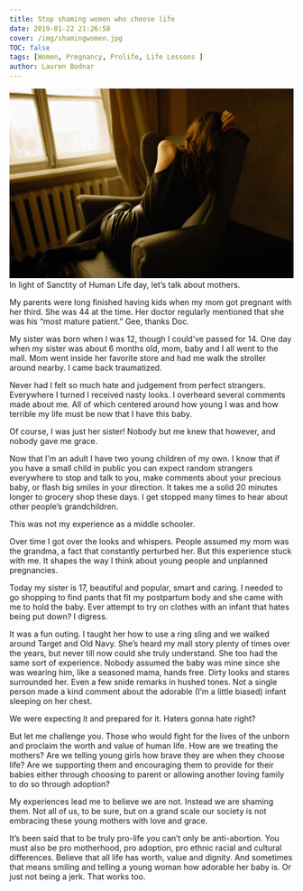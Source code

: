 ```yaml
---
title: Stop shaming women who choose life
date: 2019-01-22 21:26:58
cover: /img/shamingwomen.jpg
TOC: false
tags: [Women, Pregnancy, Prolife, Life Lessons ]
author: Lauren Bodnar
---
```

![header img](/img/shamingwomen.jpg)
In light of Sanctity of Human Life day, let’s talk about mothers.

My parents were long finished having kids when my mom got pregnant with her third. She was 44 at the time. Her doctor regularly mentioned that she was his “most mature patient.” Gee, thanks Doc.

My sister was born when I was 12, though I could’ve passed for 14. One day when my sister was about 6 months old, mom, baby and I all went to the mall. Mom went inside her favorite store and had me walk the stroller around nearby. I came back traumatized.

Never had I felt so much hate and judgement from perfect strangers. Everywhere I turned I received nasty looks. I overheard several comments made about me. All of which centered around how young I was and how terrible my life must be now that I have this baby.

Of course, I was just her sister! Nobody but me knew that however, and nobody gave me grace.

Now that I’m an adult I have two young children of my own. I know that if you have a small child in public you can expect random strangers everywhere to stop and talk to you, make comments about your precious baby, or flash big smiles in your direction. It takes me a solid 20 minutes longer to grocery shop these days. I get stopped many times to hear about other people’s grandchildren.

This was not my experience as a middle schooler.

Over time I got over the looks and whispers. People assumed my mom was the grandma, a fact that constantly perturbed her. But this experience stuck with me. It shapes the way I think about young people and unplanned pregnancies.

Today my sister is 17, beautiful and popular, smart and caring. I needed to go shopping to find pants that fit my postpartum body and she came with me to hold the baby. Ever attempt to try on clothes with an infant that hates being put down? I digress.

It was a fun outing. I taught her how to use a ring sling and we walked around Target and Old Navy. She’s heard my mall story plenty of times over the years, but never till now could she truly understand. She too had the same sort of experience. Nobody assumed the baby was mine since she was wearing him, like a seasoned mama, hands free. Dirty looks and stares surrounded her. Even a few snide remarks in hushed tones. Not a single person made a kind comment about the adorable (I’m a little biased) infant sleeping on her chest.

We were expecting it and prepared for it. Haters gonna hate right?

But let me challenge you. Those who would fight for the lives of the unborn and proclaim the worth and value of human life. How are we treating the mothers? Are we telling young girls how brave they are when they choose life? Are we supporting them and encouraging them to provide for their babies either through choosing to parent or allowing another loving family to do so through adoption?

My experiences lead me to believe we are not. Instead we are shaming them. Not all of us, to be sure, but on a grand scale our society is not embracing these young mothers with love and grace.

It’s been said that to be truly pro-life you can’t only be anti-abortion. You must also be pro motherhood, pro adoption, pro ethnic racial and cultural differences. Believe that all life has worth, value and dignity. And sometimes that means smiling and telling a young woman how adorable her baby is. Or just not being a jerk. That works too.
